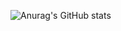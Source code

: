 <br><img src="https://img.shields.io/badge/-PHP-blueviolet" alt="">
		<img src="https://img.shields.io/badge/-java-yellow" alt="">
		<img src="https://img.shields.io/badge/-css-orange" alt="">
    <img src="https://img.shields.io/badge/-html5-red" alt="">



![Anurag's GitHub stats](https://github-readme-stats.vercel.app/api?username=OhSSangHoon&show_icons=true&theme=radical)

<!--
**OhSSangHoon/OhSSangHoon** is a ✨ _special_ ✨ repository because its `README.md` (this file) appears on your GitHub profile.

Here are some ideas to get you started:

- 🔭 I’m currently working on ... 
- 🌱 I’m currently learning ...
- 👯 I’m looking to collaborate on ...
- 🤔 I’m looking for help with ...
- 💬 Ask me about ...
- 📫 How to reach me: ...
- 😄 Pronouns: ...
- ⚡ Fun fact: ...
